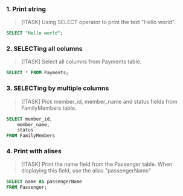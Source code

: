 ### 1. Print string
> [!TASK]
> Using SELECT operator to print the text "Hello world".
```sql
SELECT "Hello world";
```

### 2. SELECTing all columns
> [!TASK]
> Select all columns from Payments table.
```sql
SELECT * FROM Payments;
```

### 3. SELECTing by multiple columns
> [!TASK]
> Pick member_id, member_name and status fields from FamilyMembers table.
```sql
SELECT member_id,
	member_name,
	status
FROM FamilyMembers
```

### 4. Print with alises
> [!TASK]
> Print the name field from the Passenger table. When displaying this field, use the alias "passengerName"
```sql
SELECT name AS passengerName
FROM Passenger;
```